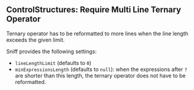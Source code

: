 ## ControlStructures: Require Multi Line Ternary Operator

Ternary operator has to be reformatted to more lines when the line length exceeds the given limit.

Sniff provides the following settings:

*   `lineLengthLimit` (defaults to `0`)
*   `minExpressionsLength` (defaults to `null`): when the expressions after `?` are shorter than this length, the ternary operator does not have to be reformatted.

